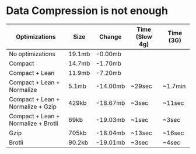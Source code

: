 # Data Compression is not enough

| Optimizations                       | Size   | Change   | Time (Slow 4g) | Time (3G) |
| ----------------------------------- | ------ | -------- | -------------- | --------- |
| No optimizations                    | 19.1mb | -0.00mb  |                |           |
| Compact                             | 14.7mb | -1.70mb  |                |           |
| Compact + Lean                      | 11.9mb | -7.20mb  |                |           |
| Compact + Lean + Normalize          | 5.1mb  | -14.00mb | ~29sec         | ~1.7min   |
| Compact + Lean + Normalize + Gzip   | 429kb  | -18.67mb | ~3sec          | ~11sec    |
| Compact + Lean + Normalize + Brotli | 69kb   | -19.03mb | ~1sec          | ~3sec     |
| Gzip                                | 705kb  | -18.04mb | ~13sec         | ~16sec    |
| Brotli                              | 90.2kb | -19.01mb | ~3sec          | ~4sec     |

